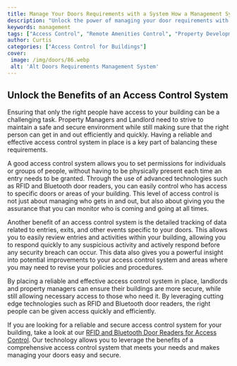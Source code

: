 ```yaml
---
title: Manage Your Doors Requirements with a System How a Management System Can Help
description: "Unlock the power of managing your door requirements with an effective system Discover the immense benefits of a good management system and learn how you can effortlessly keep track of your door requirements"
keywords: management
tags: ["Access Control", "Remote Amenities Control", "Property Development", "Co-Working Space", "Office", "Building"]
author: Curtis
categories: ["Access Control for Buildings"]
cover: 
 image: /img/doors/86.webp
 alt: 'Alt Doors Requirements Management System'
---
```

## Unlock the Benefits of an Access Control System
Ensuring that only the right people have access to your building can be a challenging task. Property Managers and Landlord need to strive to maintain a safe and secure environment while still making sure that the right person can get in and out efficiently and quickly. Having a reliable and effective access control system in place is a key part of balancing these requirements.

A good access control system allows you to set permissions for individuals or groups of people, without having to be physically present each time an entry needs to be granted. Through the use of advanced technologies such as RFID and Bluetooth door readers, you can easily control who has access to specific doors or areas of your building. This level of access control is not just about managing who gets in and out, but also about giving you the assurance that you can monitor who is coming and going at all times. 

Another benefit of an access control system is the detailed tracking of data related to entries, exits, and other events specific to your doors. This allows you to easily review entries and activities within your building, allowing you to respond quickly to any suspicious activity and actively respond before any security breach can occur. This data also gives you a powerful insight into potential improvements to your access control system and areas where you may need to revise your policies and procedures. 

By placing a reliable and effective access control system in place, landlords and property managers can ensure their buildings are more secure, while still allowing necessary access to those who need it. By leveraging cutting edge technologies such as RFID and Bluetooth door readers, the right people can be given access quickly and efficiently. 

If you are looking for a reliable and secure access control system for your building, take a look at our [RFID and Bluetooth Door Readers for Access Control](/door-readers). Our technology allows you to leverage the benefits of a comprehensive access control system that meets your needs and makes managing your doors easy and secure.
